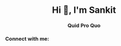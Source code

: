 <h1 align="center">Hi 👋, I'm Sankit</h1>
<h3 align="center">Quid Pro Quo</h3>

<h3 align="left">Connect with me:</h3>
<p align="left">
</p>
